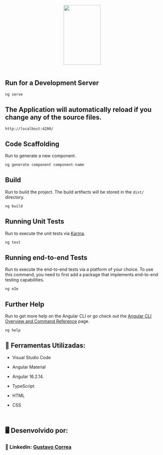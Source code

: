 <div align="center"> 
  <img width="49%" height="195px" src="https://cdn.jsdelivr.net/gh/devicons/devicon@latest/icons/angular/angular-original.svg" /> <br>
</div> <br>


## Run for a Development Server

```bash
ng serve
```

## The Application will automatically reload if you change any of the source files.

```bash
http://localhost:4200/
```


## Code Scaffolding

Run to generate a new component. 

```bash
ng generate component component-name
```


## Build

Run to build the project. The build artifacts will be stored in the `dist/` directory.

```bash
ng build
```


## Running Unit Tests

Run to execute the unit tests via [Karma](https://karma-runner.github.io).

```bash
ng test
```

## Running end-to-end Tests

Run to execute the end-to-end tests via a platform of your choice. To use this command, you need to first add a package that implements end-to-end testing capabilities.

```bash
ng e2e
```

## Further Help

Run to get more help on the Angular CLI or go check out the [Angular CLI Overview and Command Reference](https://angular.io/cli) page.

```bash
ng help
```


## 🚀 Ferramentas Utilizadas:

* Visual Studio Code

* Angular Material

* Angular 16.2.14.

* TypeScript

* HTML

* CSS

 <br>

## 🖥️ Desenvolvido por:

### 📝 Linkedin: [Gustavo Correa](https://www.linkedin.com/in/gustavo-chauar-correa-946168269/)
